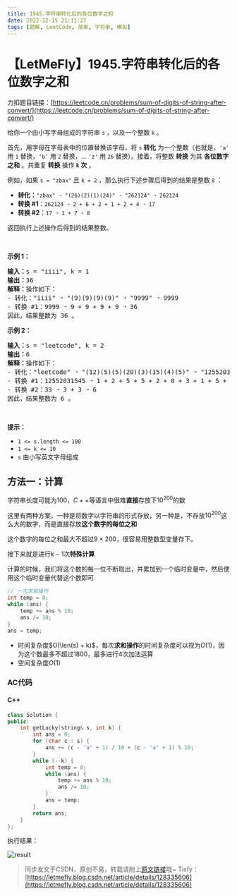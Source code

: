 ```yaml
---
title: 1945.字符串转化后的各位数字之和
date: 2022-12-15 21:11:27
tags: [题解, LeetCode, 简单, 字符串, 模拟]
---
```


# 【LetMeFly】1945.字符串转化后的各位数字之和

力扣题目链接：[https://leetcode.cn/problems/sum-of-digits-of-string-after-convert/](https://leetcode.cn/problems/sum-of-digits-of-string-after-convert/)

<p>给你一个由小写字母组成的字符串 <code>s</code> ，以及一个整数 <code>k</code> 。</p>

<p>首先，用字母在字母表中的位置替换该字母，将 <code>s</code> <strong>转化</strong> 为一个整数（也就是，<code>'a'</code> 用 <code>1</code> 替换，<code>'b'</code> 用 <code>2</code> 替换，... <code>'z'</code> 用 <code>26</code> 替换）。接着，将整数 <strong>转换</strong> 为其 <strong>各位数字之和</strong> 。共重复 <strong>转换</strong> 操作 <strong><code>k</code> 次</strong> 。</p>

<p>例如，如果 <code>s = "zbax"</code> 且 <code>k = 2</code> ，那么执行下述步骤后得到的结果是整数 <code>8</code> ：</p>

<ul>
	<li><strong>转化：</strong><code>"zbax" ➝ "(26)(2)(1)(24)" ➝ "262124" ➝ 262124</code></li>
	<li><strong>转换 #1</strong>：<code>262124&nbsp;➝ 2 + 6 + 2 + 1 + 2 + 4&nbsp;➝ 17</code></li>
	<li><strong>转换 #2</strong>：<code>17 ➝ 1 + 7 ➝ 8</code></li>
</ul>

<p>返回执行上述操作后得到的结果整数。</p>

<p>&nbsp;</p>

<p><strong>示例 1：</strong></p>

<pre>
<strong>输入：</strong>s = "iiii", k = 1
<strong>输出：</strong>36
<strong>解释：</strong>操作如下：
- 转化："iiii" ➝ "(9)(9)(9)(9)" ➝ "9999" ➝ 9999
- 转换 #1：9999 ➝ 9 + 9 + 9 + 9 ➝ 36
因此，结果整数为 36 。
</pre>

<p><strong>示例 2：</strong></p>

<pre>
<strong>输入：</strong>s = "leetcode", k = 2
<strong>输出：</strong>6
<strong>解释：</strong>操作如下：
- 转化："leetcode" ➝ "(12)(5)(5)(20)(3)(15)(4)(5)" ➝ "12552031545" ➝ 12552031545
- 转换 #1：12552031545 ➝ 1 + 2 + 5 + 5 + 2 + 0 + 3 + 1 + 5 + 4 + 5 ➝ 33
- 转换 #2：33 ➝ 3 + 3 ➝ 6
因此，结果整数为 6 。
</pre>

<p>&nbsp;</p>

<p><strong>提示：</strong></p>

<ul>
	<li><code>1 &lt;= s.length &lt;= 100</code></li>
	<li><code>1 &lt;= k &lt;= 10</code></li>
	<li><code>s</code> 由小写英文字母组成</li>
</ul>


    
## 方法一：计算

字符串长度可能为$100$，$C++$等语言中很难**直接**存放下$10^{200}$的数

这里有两种方案，一种是将数字以字符串的形式存放，另一种是，不存放$10^{200}$这么大的数字，而是直接存放**这个数字的每位之和**

这个数字的每位之和最大不超过$9\times200$，很容易用整数型变量存下。

接下来就是进行$k-1$次**特殊计算**

计算的时候，我们将这个数的每一位不断取出，并累加到一个临时变量中，然后使用这个临时变量代替这个数即可

```cpp
// 一次求和操作
int temp = 0;
while (ans) {
    temp += ans % 10;
    ans /= 10;
}
ans = temp;
```

+ 时间复杂度$O(\len(s) + k)$，每次**求和操作**的时间复杂度可以视为$O(1)$，因为这个数最多不超过$1800$，最多进行$4$次加法运算
+ 空间复杂度$O(1)$

### AC代码

#### C++

```cpp
class Solution {
public:
    int getLucky(string& s, int k) {
        int ans = 0;
        for (char c : s) {
            ans += (c - 'a' + 1) / 10 + (c - 'a' + 1) % 10;
        }
        while (--k) {
            int temp = 0;
            while (ans) {
                temp += ans % 10;
                ans /= 10;
            }
            ans = temp;
        }
        return ans;
    }
};
```

执行结果：

![result](https://img-blog.csdnimg.cn/46c814525c5f4fa78291e38021c5586d.jpeg#pic_center)

> 同步发文于CSDN，原创不易，转载请附上[原文链接](https://leetcode.letmefly.xyz/2022/12/15/LeetCode%201945.%E5%AD%97%E7%AC%A6%E4%B8%B2%E8%BD%AC%E5%8C%96%E5%90%8E%E7%9A%84%E5%90%84%E4%BD%8D%E6%95%B0%E5%AD%97%E4%B9%8B%E5%92%8C/)哦~
> Tisfy：[https://letmefly.blog.csdn.net/article/details/128335606](https://letmefly.blog.csdn.net/article/details/128335606)
